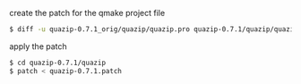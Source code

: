 create the patch for the qmake project file
```sh
$ diff -u quazip-0.7.1_orig/quazip/quazip.pro quazip-0.7.1/quazip/quazip.pro > quazip-0.7.1.patch
```

apply the patch
```sh
$ cd quazip-0.7.1/quazip
$ patch < quazip-0.7.1.patch
```
